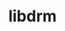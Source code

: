 ---
title: "libdrm"
layout: cache
categories: [package, develop]
meta: {"compilers": ["gcc@11.1.0", "gcc@11.4.0", "gcc@13.2.0"], "num_specs": 77, "num_specs_by_stack": {"data-vis-sdk": 10, "e4s": 21, "gpu-tests": 19, "hep": 13, "ml-linux-x86_64-rocm": 14, "root": 77}, "oss": ["ubuntu20.04", "ubuntu22.04", "ubuntu24.04"], "platforms": ["linux"], "stacks": ["data-vis-sdk", "e4s", "gpu-tests", "hep", "ml-linux-x86_64-rocm", "root"], "targets": ["x86_64_v3"], "versions": ["2.4.115", "2.4.124"]}
spec_details: [{"compiler": "gcc@11.4.0", "hash": "2dzfrxjfg2ou3xgjt5vyq257l3xmonvw", "os": "ubuntu22.04", "platform": "linux", "size": "-", "stacks": ["e4s", "root"], "target": "x86_64_v3", "variants": ["build_system=meson", "buildtype=release", "default_library:=shared", "~docs", "~strip"], "versions": ["2.4.124"]}, {"compiler": "gcc@11.1.0", "hash": "2hub7yybswe3yy3uodbwnfbl6rdmccfy", "os": "ubuntu20.04", "platform": "linux", "size": "-", "stacks": ["data-vis-sdk", "root"], "target": "x86_64_v3", "variants": ["build_system=meson", "buildtype=release", "default_library:=shared", "~docs", "~strip"], "versions": ["2.4.124"]}, {"compiler": "gcc@13.2.0", "hash": "32kfo2t27kmtuwpuqcn74d2l2h3mtrr6", "os": "ubuntu24.04", "platform": "linux", "size": "-", "stacks": ["ml-linux-x86_64-rocm", "root"], "target": "x86_64_v3", "variants": ["build_system=meson", "buildtype=release", "default_library:=shared", "~docs", "~strip"], "versions": ["2.4.124"]}, {"compiler": "gcc@11.1.0", "hash": "3nke5dravb2mtxdbrnq7gr7r2bjivajy", "os": "ubuntu20.04", "platform": "linux", "size": "-", "stacks": ["data-vis-sdk", "root"], "target": "x86_64_v3", "variants": ["build_system=meson", "buildtype=release", "default_library:=shared", "~docs", "~strip"], "versions": ["2.4.124"]}, {"compiler": "gcc@11.4.0", "hash": "47pge7rq63oajci2q5ykeoxcpe6chxfh", "os": "ubuntu22.04", "platform": "linux", "size": "-", "stacks": ["e4s", "root"], "target": "x86_64_v3", "variants": ["build_system=meson", "buildtype=release", "default_library:=shared", "~docs", "~strip"], "versions": ["2.4.124"]}, {"compiler": "gcc@13.2.0", "hash": "54crc2ruv5muyncaf2nn6cq5x7bxybm6", "os": "ubuntu24.04", "platform": "linux", "size": "-", "stacks": ["ml-linux-x86_64-rocm", "root"], "target": "x86_64_v3", "variants": ["build_system=meson", "buildtype=release", "default_library:=shared", "~docs", "~strip"], "versions": ["2.4.124"]}, {"compiler": "gcc@11.1.0", "hash": "5eu4k6wuph2juu344puqubxqfxaw46uu", "os": "ubuntu20.04", "platform": "linux", "size": "-", "stacks": ["gpu-tests", "root"], "target": "x86_64_v3", "variants": ["build_system=generic", "~docs"], "versions": ["2.4.115"]}, {"compiler": "gcc@13.2.0", "hash": "5h36blc6ulf4a2n2pkviuwfxnbmdhbjn", "os": "ubuntu24.04", "platform": "linux", "size": "-", "stacks": ["ml-linux-x86_64-rocm", "root"], "target": "x86_64_v3", "variants": ["build_system=meson", "buildtype=release", "default_library:=shared", "~docs", "~strip"], "versions": ["2.4.124"]}, {"compiler": "gcc@11.1.0", "hash": "5jy27tyzgbuvc7dswmiwxj2kgumglgqt", "os": "ubuntu20.04", "platform": "linux", "size": "-", "stacks": ["data-vis-sdk", "root"], "target": "x86_64_v3", "variants": ["build_system=meson", "buildtype=release", "default_library:=shared", "~docs", "~strip"], "versions": ["2.4.124"]}, {"compiler": "gcc@11.4.0", "hash": "5v45nrv67y27yf3op6fhqpczuc3f33zw", "os": "ubuntu22.04", "platform": "linux", "size": "-", "stacks": ["e4s", "root"], "target": "x86_64_v3", "variants": ["build_system=meson", "buildtype=release", "default_library:=shared", "~docs", "~strip"], "versions": ["2.4.124"]}, {"compiler": "gcc@11.4.0", "hash": "6ntowzhqlhtpyzun6axtohqoltdmmihc", "os": "ubuntu22.04", "platform": "linux", "size": "-", "stacks": ["e4s", "root"], "target": "x86_64_v3", "variants": ["build_system=meson", "buildtype=release", "default_library:=shared", "~docs", "~strip"], "versions": ["2.4.124"]}, {"compiler": "gcc@11.4.0", "hash": "6qaqrcsqp63evmb57tdpfaej63rjtgie", "os": "ubuntu22.04", "platform": "linux", "size": "-", "stacks": ["e4s", "root"], "target": "x86_64_v3", "variants": ["build_system=meson", "buildtype=release", "default_library:=shared", "~docs", "~strip"], "versions": ["2.4.124"]}, {"compiler": "gcc@11.1.0", "hash": "73ouf4vtartipepwcuh7vqmtsw2wzlvc", "os": "ubuntu20.04", "platform": "linux", "size": "-", "stacks": ["gpu-tests", "root"], "target": "x86_64_v3", "variants": ["build_system=generic", "~docs"], "versions": ["2.4.115"]}, {"compiler": "gcc@11.1.0", "hash": "76vvwrtlpb2exfxuvegeawjf5jzuqg5p", "os": "ubuntu20.04", "platform": "linux", "size": "-", "stacks": ["data-vis-sdk", "root"], "target": "x86_64_v3", "variants": ["build_system=meson", "buildtype=release", "default_library:=shared", "~docs", "~strip"], "versions": ["2.4.124"]}, {"compiler": "gcc@13.2.0", "hash": "7sk2fvjqwxj5l4mlau4l4xmhkr2aj2qt", "os": "ubuntu24.04", "platform": "linux", "size": "-", "stacks": ["ml-linux-x86_64-rocm", "root"], "target": "x86_64_v3", "variants": ["build_system=meson", "buildtype=release", "default_library:=shared", "~docs", "~strip"], "versions": ["2.4.124"]}, {"compiler": "gcc@11.4.0", "hash": "7tks6fjvqd3fj5olphhxw6lr4lcntj7j", "os": "ubuntu22.04", "platform": "linux", "size": "-", "stacks": ["hep", "root"], "target": "x86_64_v3", "variants": ["build_system=meson", "buildtype=release", "default_library:=shared", "~docs", "~strip"], "versions": ["2.4.124"]}, {"compiler": "gcc@11.4.0", "hash": "7wm24jwfo35dy6ybzxqe5hkwyngwixyf", "os": "ubuntu22.04", "platform": "linux", "size": "-", "stacks": ["hep", "root"], "target": "x86_64_v3", "variants": ["build_system=meson", "buildtype=release", "default_library:=shared", "~docs", "~strip"], "versions": ["2.4.124"]}, {"compiler": "gcc@11.4.0", "hash": "aearzmcqpqodrmokmhredd46qog2eyck", "os": "ubuntu22.04", "platform": "linux", "size": "-", "stacks": ["e4s", "root"], "target": "x86_64_v3", "variants": ["build_system=meson", "buildtype=release", "default_library:=shared", "~docs", "~strip"], "versions": ["2.4.124"]}, {"compiler": "gcc@11.1.0", "hash": "ag3mmfq6mktyfipvvli2cf7barbyehgi", "os": "ubuntu20.04", "platform": "linux", "size": "-", "stacks": ["gpu-tests", "root"], "target": "x86_64_v3", "variants": ["build_system=generic", "~docs"], "versions": ["2.4.115"]}, {"compiler": "gcc@13.2.0", "hash": "aq5moxfquuegjkfrql5sfcyv3wt7bkp3", "os": "ubuntu24.04", "platform": "linux", "size": "-", "stacks": ["ml-linux-x86_64-rocm", "root"], "target": "x86_64_v3", "variants": ["build_system=meson", "buildtype=release", "default_library:=shared", "~docs", "~strip"], "versions": ["2.4.124"]}, {"compiler": "gcc@13.2.0", "hash": "bhkcebdf4jzn5wggvu2qtcuyjfq4wpbp", "os": "ubuntu24.04", "platform": "linux", "size": "-", "stacks": ["ml-linux-x86_64-rocm", "root"], "target": "x86_64_v3", "variants": ["build_system=meson", "buildtype=release", "default_library:=shared", "~docs", "~strip"], "versions": ["2.4.124"]}, {"compiler": "gcc@13.2.0", "hash": "c5wx4plaqj7aex4d5yhesuhb7akfkjix", "os": "ubuntu24.04", "platform": "linux", "size": "-", "stacks": ["ml-linux-x86_64-rocm", "root"], "target": "x86_64_v3", "variants": ["build_system=meson", "buildtype=release", "default_library:=shared", "~docs", "~strip"], "versions": ["2.4.124"]}, {"compiler": "gcc@11.4.0", "hash": "cbq43jbpihmgwzhgk2zwkcbgs3b2jnwj", "os": "ubuntu22.04", "platform": "linux", "size": "-", "stacks": ["e4s", "root"], "target": "x86_64_v3", "variants": ["build_system=meson", "buildtype=release", "default_library:=shared", "~docs", "~strip"], "versions": ["2.4.124"]}, {"compiler": "gcc@11.4.0", "hash": "cbsm5k73yn4vfysbml6wukyzbp7wshxv", "os": "ubuntu22.04", "platform": "linux", "size": "-", "stacks": ["hep", "root"], "target": "x86_64_v3", "variants": ["build_system=meson", "buildtype=release", "default_library:=shared", "~docs", "~strip"], "versions": ["2.4.124"]}, {"compiler": "gcc@11.4.0", "hash": "d7lqfkcr4sdf3mmvwgrzxt5lukqz73be", "os": "ubuntu22.04", "platform": "linux", "size": "-", "stacks": ["hep", "root"], "target": "x86_64_v3", "variants": ["build_system=meson", "buildtype=release", "default_library:=shared", "~docs", "~strip"], "versions": ["2.4.124"]}, {"compiler": "gcc@11.4.0", "hash": "eu2u746mjdacmqmagngxbwrypywxc2xh", "os": "ubuntu22.04", "platform": "linux", "size": "-", "stacks": ["e4s", "root"], "target": "x86_64_v3", "variants": ["build_system=meson", "buildtype=release", "default_library:=shared", "~docs", "~strip"], "versions": ["2.4.124"]}, {"compiler": "gcc@11.1.0", "hash": "ff34uyladw5y2bszl3p6xanjjtywhroh", "os": "ubuntu20.04", "platform": "linux", "size": "-", "stacks": ["data-vis-sdk", "root"], "target": "x86_64_v3", "variants": ["build_system=meson", "buildtype=release", "default_library:=shared", "~docs", "~strip"], "versions": ["2.4.124"]}, {"compiler": "gcc@11.4.0", "hash": "frsvoye3qioivp7qw2s6qwj5rp25hl3w", "os": "ubuntu22.04", "platform": "linux", "size": "-", "stacks": ["e4s", "root"], "target": "x86_64_v3", "variants": ["build_system=meson", "buildtype=release", "default_library:=shared", "~docs", "~strip"], "versions": ["2.4.124"]}, {"compiler": "gcc@11.1.0", "hash": "g5wu4em46t3b5itpz232x2w2pn5yu7s4", "os": "ubuntu20.04", "platform": "linux", "size": "-", "stacks": ["data-vis-sdk", "root"], "target": "x86_64_v3", "variants": ["build_system=meson", "buildtype=release", "default_library:=shared", "~docs", "~strip"], "versions": ["2.4.124"]}, {"compiler": "gcc@11.4.0", "hash": "gczvchpmjw65s7qty2qssve4n445rcim", "os": "ubuntu22.04", "platform": "linux", "size": "-", "stacks": ["e4s", "root"], "target": "x86_64_v3", "variants": ["build_system=meson", "buildtype=release", "default_library:=shared", "~docs", "~strip"], "versions": ["2.4.124"]}, {"compiler": "gcc@11.4.0", "hash": "ger63a5jcerrjcamwzq5majxhvbarrla", "os": "ubuntu22.04", "platform": "linux", "size": "-", "stacks": ["e4s", "root"], "target": "x86_64_v3", "variants": ["build_system=meson", "buildtype=release", "default_library:=shared", "~docs", "~strip"], "versions": ["2.4.124"]}, {"compiler": "gcc@11.4.0", "hash": "gid6ygiooowradkz4pnpcugvr253kjdi", "os": "ubuntu22.04", "platform": "linux", "size": "-", "stacks": ["hep", "root"], "target": "x86_64_v3", "variants": ["build_system=meson", "buildtype=release", "default_library:=shared", "~docs", "~strip"], "versions": ["2.4.124"]}, {"compiler": "gcc@11.4.0", "hash": "grp3budbshnzuh4rx3uonybwimynsabc", "os": "ubuntu22.04", "platform": "linux", "size": "-", "stacks": ["hep", "root"], "target": "x86_64_v3", "variants": ["build_system=meson", "buildtype=release", "default_library:=shared", "~docs", "~strip"], "versions": ["2.4.124"]}, {"compiler": "gcc@11.4.0", "hash": "hy5rhwb5trrtgodljts3ikho37hfmxlx", "os": "ubuntu22.04", "platform": "linux", "size": "-", "stacks": ["e4s", "root"], "target": "x86_64_v3", "variants": ["build_system=meson", "buildtype=release", "default_library:=shared", "~docs", "~strip"], "versions": ["2.4.124"]}, {"compiler": "gcc@11.4.0", "hash": "ifpqeu6ijl6wgc5kgwr4e2oicbsrr5oi", "os": "ubuntu22.04", "platform": "linux", "size": "-", "stacks": ["hep", "root"], "target": "x86_64_v3", "variants": ["build_system=meson", "buildtype=release", "default_library:=shared", "~docs", "~strip"], "versions": ["2.4.124"]}, {"compiler": "gcc@11.1.0", "hash": "jt6fq5qc4ctusudldzzanng3evhad7nn", "os": "ubuntu20.04", "platform": "linux", "size": "-", "stacks": ["gpu-tests", "root"], "target": "x86_64_v3", "variants": ["build_system=generic", "~docs"], "versions": ["2.4.115"]}, {"compiler": "gcc@11.4.0", "hash": "jyswkv6qj6iabwaa2wjveqy3dz6nvro2", "os": "ubuntu22.04", "platform": "linux", "size": "-", "stacks": ["e4s", "root"], "target": "x86_64_v3", "variants": ["build_system=meson", "buildtype=release", "default_library:=shared", "~docs", "~strip"], "versions": ["2.4.124"]}, {"compiler": "gcc@11.1.0", "hash": "k32dik4f6ucmkskmqke5jxlyn3kdhsqc", "os": "ubuntu20.04", "platform": "linux", "size": "-", "stacks": ["data-vis-sdk", "root"], "target": "x86_64_v3", "variants": ["build_system=meson", "buildtype=release", "default_library:=shared", "~docs", "~strip"], "versions": ["2.4.124"]}, {"compiler": "gcc@11.1.0", "hash": "kbifj3uizjiukec2dhrulptax6qz6zhu", "os": "ubuntu20.04", "platform": "linux", "size": "-", "stacks": ["gpu-tests", "root"], "target": "x86_64_v3", "variants": ["build_system=generic", "~docs"], "versions": ["2.4.115"]}, {"compiler": "gcc@11.1.0", "hash": "kiqq2im2zmzzd3trocbjvxxc26swij34", "os": "ubuntu20.04", "platform": "linux", "size": "-", "stacks": ["gpu-tests", "root"], "target": "x86_64_v3", "variants": ["build_system=generic", "~docs"], "versions": ["2.4.115"]}, {"compiler": "gcc@11.1.0", "hash": "kmkoait45i2vn6ntbii4fl7mgfwzdpae", "os": "ubuntu20.04", "platform": "linux", "size": "-", "stacks": ["data-vis-sdk", "root"], "target": "x86_64_v3", "variants": ["build_system=meson", "buildtype=release", "default_library:=shared", "~docs", "~strip"], "versions": ["2.4.124"]}, {"compiler": "gcc@11.4.0", "hash": "kuze5oxocyk2tfsrpciwyli66xgcdgxw", "os": "ubuntu22.04", "platform": "linux", "size": "-", "stacks": ["e4s", "root"], "target": "x86_64_v3", "variants": ["build_system=meson", "buildtype=release", "default_library:=shared", "~docs", "~strip"], "versions": ["2.4.124"]}, {"compiler": "gcc@11.1.0", "hash": "kxbr7ct5x4rikpzfqvxjjgtr65jgq574", "os": "ubuntu20.04", "platform": "linux", "size": "-", "stacks": ["gpu-tests", "root"], "target": "x86_64_v3", "variants": ["build_system=generic", "~docs"], "versions": ["2.4.115"]}, {"compiler": "gcc@11.1.0", "hash": "lhvklx35hjwa5qbfrcw6pe7cvgsclabd", "os": "ubuntu20.04", "platform": "linux", "size": "-", "stacks": ["gpu-tests", "root"], "target": "x86_64_v3", "variants": ["build_system=generic", "~docs"], "versions": ["2.4.115"]}, {"compiler": "gcc@11.4.0", "hash": "mijficsnkhqm5vrnzmmonn5v62b423xa", "os": "ubuntu22.04", "platform": "linux", "size": "-", "stacks": ["hep", "root"], "target": "x86_64_v3", "variants": ["build_system=meson", "buildtype=release", "default_library:=shared", "~docs", "~strip"], "versions": ["2.4.124"]}, {"compiler": "gcc@11.4.0", "hash": "nordy2lna5cprkwahmz2vmwvuuxewhgm", "os": "ubuntu22.04", "platform": "linux", "size": "-", "stacks": ["hep", "root"], "target": "x86_64_v3", "variants": ["build_system=meson", "buildtype=release", "default_library:=shared", "~docs", "~strip"], "versions": ["2.4.124"]}, {"compiler": "gcc@11.4.0", "hash": "nvziojencxglpbe2nt2z7kxlomjer7te", "os": "ubuntu22.04", "platform": "linux", "size": "-", "stacks": ["e4s", "root"], "target": "x86_64_v3", "variants": ["build_system=meson", "buildtype=release", "default_library:=shared", "~docs", "~strip"], "versions": ["2.4.124"]}, {"compiler": "gcc@11.1.0", "hash": "olxwknxmtyrjclazx75dbn2gobv3x2iw", "os": "ubuntu20.04", "platform": "linux", "size": "-", "stacks": ["gpu-tests", "root"], "target": "x86_64_v3", "variants": ["build_system=generic", "~docs"], "versions": ["2.4.115"]}, {"compiler": "gcc@11.1.0", "hash": "oso2x6erlhtzd54hpzwhwnjnnfiabq3b", "os": "ubuntu20.04", "platform": "linux", "size": "-", "stacks": ["gpu-tests", "root"], "target": "x86_64_v3", "variants": ["build_system=generic", "~docs"], "versions": ["2.4.115"]}, {"compiler": "gcc@13.2.0", "hash": "pbedfpdrhhegfo2zztpf5ymwnnkntwqu", "os": "ubuntu24.04", "platform": "linux", "size": "-", "stacks": ["ml-linux-x86_64-rocm", "root"], "target": "x86_64_v3", "variants": ["build_system=meson", "buildtype=release", "default_library:=shared", "~docs", "~strip"], "versions": ["2.4.124"]}, {"compiler": "gcc@13.2.0", "hash": "pj5qg5ua7xlor3i7vivzceeawghxadsu", "os": "ubuntu24.04", "platform": "linux", "size": "-", "stacks": ["ml-linux-x86_64-rocm", "root"], "target": "x86_64_v3", "variants": ["build_system=meson", "buildtype=release", "default_library:=shared", "~docs", "~strip"], "versions": ["2.4.124"]}, {"compiler": "gcc@13.2.0", "hash": "qb5xlit6q7jgdbtc3vlaa6lwiqwwe3vm", "os": "ubuntu24.04", "platform": "linux", "size": "-", "stacks": ["ml-linux-x86_64-rocm", "root"], "target": "x86_64_v3", "variants": ["build_system=meson", "buildtype=release", "default_library:=shared", "~docs", "~strip"], "versions": ["2.4.124"]}, {"compiler": "gcc@11.4.0", "hash": "qpqzf2w54useukzt4tjau35eivhhxssp", "os": "ubuntu22.04", "platform": "linux", "size": "-", "stacks": ["e4s", "root"], "target": "x86_64_v3", "variants": ["build_system=meson", "buildtype=release", "default_library:=shared", "~docs", "~strip"], "versions": ["2.4.124"]}, {"compiler": "gcc@11.4.0", "hash": "qrledvgrsfnj5cbh47emmigztw2cvyke", "os": "ubuntu22.04", "platform": "linux", "size": "-", "stacks": ["hep", "root"], "target": "x86_64_v3", "variants": ["build_system=meson", "buildtype=release", "default_library:=shared", "~docs", "~strip"], "versions": ["2.4.124"]}, {"compiler": "gcc@11.1.0", "hash": "r6sxtojf7e2dqsvqdjnt2pc25qfyn2sl", "os": "ubuntu20.04", "platform": "linux", "size": "-", "stacks": ["gpu-tests", "root"], "target": "x86_64_v3", "variants": ["build_system=generic", "~docs"], "versions": ["2.4.115"]}, {"compiler": "gcc@11.4.0", "hash": "rf4nqikdlmhu3m23urkms6lsfatxggni", "os": "ubuntu22.04", "platform": "linux", "size": "-", "stacks": ["e4s", "root"], "target": "x86_64_v3", "variants": ["build_system=meson", "buildtype=release", "default_library:=shared", "~docs", "~strip"], "versions": ["2.4.124"]}, {"compiler": "gcc@11.4.0", "hash": "ryoxhewdla3irkznhnryqmtjhwue4tty", "os": "ubuntu22.04", "platform": "linux", "size": "-", "stacks": ["hep", "root"], "target": "x86_64_v3", "variants": ["build_system=meson", "buildtype=release", "default_library:=shared", "~docs", "~strip"], "versions": ["2.4.124"]}, {"compiler": "gcc@11.1.0", "hash": "sbk7a2ko6gvmxqwruhrgcihl4lnlk4a4", "os": "ubuntu20.04", "platform": "linux", "size": "-", "stacks": ["gpu-tests", "root"], "target": "x86_64_v3", "variants": ["build_system=generic", "~docs"], "versions": ["2.4.115"]}, {"compiler": "gcc@11.1.0", "hash": "slxa5xcvy6dmw5gtyd5us3nmyqnyvzo7", "os": "ubuntu20.04", "platform": "linux", "size": "-", "stacks": ["gpu-tests", "root"], "target": "x86_64_v3", "variants": ["build_system=generic", "~docs"], "versions": ["2.4.115"]}, {"compiler": "gcc@13.2.0", "hash": "srujd23fxx4ts244vxslgmi3uzplp64c", "os": "ubuntu24.04", "platform": "linux", "size": "-", "stacks": ["ml-linux-x86_64-rocm", "root"], "target": "x86_64_v3", "variants": ["build_system=meson", "buildtype=release", "default_library:=shared", "~docs", "~strip"], "versions": ["2.4.124"]}, {"compiler": "gcc@11.4.0", "hash": "syf5b56m7pge7kf75vidqa6qchtqdkje", "os": "ubuntu22.04", "platform": "linux", "size": "-", "stacks": ["e4s", "root"], "target": "x86_64_v3", "variants": ["build_system=meson", "buildtype=release", "default_library:=shared", "~docs", "~strip"], "versions": ["2.4.124"]}, {"compiler": "gcc@11.1.0", "hash": "tmlurs74qdcnh53fq3jo4jlhwkzpu4rl", "os": "ubuntu20.04", "platform": "linux", "size": "-", "stacks": ["data-vis-sdk", "root"], "target": "x86_64_v3", "variants": ["build_system=meson", "buildtype=release", "default_library:=shared", "~docs", "~strip"], "versions": ["2.4.124"]}, {"compiler": "gcc@13.2.0", "hash": "tpadpdd7odmdvjfu2mbnrqmxl7iqsfvq", "os": "ubuntu24.04", "platform": "linux", "size": "-", "stacks": ["ml-linux-x86_64-rocm", "root"], "target": "x86_64_v3", "variants": ["build_system=meson", "buildtype=release", "default_library:=shared", "~docs", "~strip"], "versions": ["2.4.124"]}, {"compiler": "gcc@11.4.0", "hash": "tqy35pd4zknxn24feas4um4hhyahdzov", "os": "ubuntu22.04", "platform": "linux", "size": "-", "stacks": ["e4s", "root"], "target": "x86_64_v3", "variants": ["build_system=meson", "buildtype=release", "default_library:=shared", "~docs", "~strip"], "versions": ["2.4.124"]}, {"compiler": "gcc@13.2.0", "hash": "txb5lts465oravczysdwt57x4sj75fz4", "os": "ubuntu24.04", "platform": "linux", "size": "-", "stacks": ["ml-linux-x86_64-rocm", "root"], "target": "x86_64_v3", "variants": ["build_system=meson", "buildtype=release", "default_library:=shared", "~docs", "~strip"], "versions": ["2.4.124"]}, {"compiler": "gcc@11.4.0", "hash": "uhsu6m4me262r3gt6dko3fndx6qdg6en", "os": "ubuntu22.04", "platform": "linux", "size": "-", "stacks": ["hep", "root"], "target": "x86_64_v3", "variants": ["build_system=meson", "buildtype=release", "default_library:=shared", "~docs", "~strip"], "versions": ["2.4.124"]}, {"compiler": "gcc@11.1.0", "hash": "ui643lgfkd5isn62sssyjsztwswlgiqx", "os": "ubuntu20.04", "platform": "linux", "size": "-", "stacks": ["gpu-tests", "root"], "target": "x86_64_v3", "variants": ["build_system=generic", "~docs"], "versions": ["2.4.115"]}, {"compiler": "gcc@11.4.0", "hash": "uyulnyqrezbaalfoewuobbapamhe3ejo", "os": "ubuntu22.04", "platform": "linux", "size": "-", "stacks": ["e4s", "root"], "target": "x86_64_v3", "variants": ["build_system=meson", "buildtype=release", "default_library:=shared", "~docs", "~strip"], "versions": ["2.4.124"]}, {"compiler": "gcc@11.4.0", "hash": "v6qbn3tivijgj7l5epnc5hvkljclylch", "os": "ubuntu22.04", "platform": "linux", "size": "-", "stacks": ["e4s", "root"], "target": "x86_64_v3", "variants": ["build_system=meson", "buildtype=release", "default_library:=shared", "~docs", "~strip"], "versions": ["2.4.124"]}, {"compiler": "gcc@11.1.0", "hash": "vbzjhlsivyb6u62uu4ek6loeu6eodx6a", "os": "ubuntu20.04", "platform": "linux", "size": "-", "stacks": ["gpu-tests", "root"], "target": "x86_64_v3", "variants": ["build_system=generic", "~docs"], "versions": ["2.4.115"]}, {"compiler": "gcc@11.1.0", "hash": "vmfhxw5cwynlqbijquzkdv6jofsbghaj", "os": "ubuntu20.04", "platform": "linux", "size": "-", "stacks": ["data-vis-sdk", "root"], "target": "x86_64_v3", "variants": ["build_system=meson", "buildtype=release", "default_library:=shared", "~docs", "~strip"], "versions": ["2.4.124"]}, {"compiler": "gcc@13.2.0", "hash": "wnq6podemoniqlwbnmvy4zdlefiywl5l", "os": "ubuntu24.04", "platform": "linux", "size": "-", "stacks": ["ml-linux-x86_64-rocm", "root"], "target": "x86_64_v3", "variants": ["build_system=meson", "buildtype=release", "default_library:=shared", "~docs", "~strip"], "versions": ["2.4.124"]}, {"compiler": "gcc@11.4.0", "hash": "wvwrh3iezvv6j32bh35gvtlwyqjwzdkw", "os": "ubuntu22.04", "platform": "linux", "size": "-", "stacks": ["hep", "root"], "target": "x86_64_v3", "variants": ["build_system=meson", "buildtype=release", "default_library:=shared", "~docs", "~strip"], "versions": ["2.4.124"]}, {"compiler": "gcc@11.1.0", "hash": "wxepmme7ha6ldxx4zuatxgxv554e2jyc", "os": "ubuntu20.04", "platform": "linux", "size": "-", "stacks": ["gpu-tests", "root"], "target": "x86_64_v3", "variants": ["build_system=generic", "~docs"], "versions": ["2.4.115"]}, {"compiler": "gcc@11.1.0", "hash": "y3guw476em3sj5euu4wyhqh4igk3pykc", "os": "ubuntu20.04", "platform": "linux", "size": "-", "stacks": ["gpu-tests", "root"], "target": "x86_64_v3", "variants": ["build_system=generic", "~docs"], "versions": ["2.4.115"]}, {"compiler": "gcc@11.1.0", "hash": "yizwmra7lssjdhvzgla3ea4bh7hwdgmr", "os": "ubuntu20.04", "platform": "linux", "size": "-", "stacks": ["gpu-tests", "root"], "target": "x86_64_v3", "variants": ["build_system=generic", "~docs"], "versions": ["2.4.115"]}, {"compiler": "gcc@11.1.0", "hash": "zt4sa3dhyq3o4yxt7c7xpnnrk2ewfbmx", "os": "ubuntu20.04", "platform": "linux", "size": "-", "stacks": ["gpu-tests", "root"], "target": "x86_64_v3", "variants": ["build_system=generic", "~docs"], "versions": ["2.4.115"]}]
---
